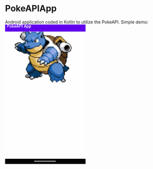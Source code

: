 # PokeAPIApp

Android application coded in Kotlin to utilize the PokeAPI. Simple demo:
![alt text](https://github.com/BrandonK182/PokeAPIApp/blob/master/pokeapidemo2.gif?raw=true)
